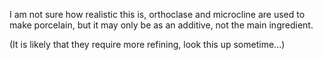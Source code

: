 
I am not sure how realistic this is, orthoclase and microcline are used to make porcelain, but it may 
only be as an additive, not the main ingredient.

(It is likely that they require more refining, look this up sometime...)
